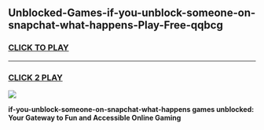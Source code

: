 
## Unblocked-Games-if-you-unblock-someone-on-snapchat-what-happens-Play-Free-qqbcg
<h3>
<a href="https://premium76.site?title=if-you-unblock-someone-on-snapchat-what-happens&ref=12A">CLICK TO PLAY</a></h3>
<hr>

<h3>
<a href="https://premium76.site?title=if-you-unblock-someone-on-snapchat-what-happens&ref=12A">CLICK 2 PLAY</a>
  
</h3>

<a href="https://premium76.site?title=if-you-unblock-someone-on-snapchat-what-happens&ref=12A"><img src="https://clearcache.store/games.png"></a>


**if-you-unblock-someone-on-snapchat-what-happens games unblocked: Your Gateway to Fun and Accessible Online Gaming**

